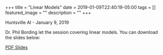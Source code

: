 +++
title =  "Linear Models"
date = 2019-01-09T22:40:19-05:00
tags = []
featured_image = ""
description = ""
+++

Huntsville AI - January 9, 2019

Dr. Phil Bording let the session covering linear models. You can download the slides below:

[PDF Slides](https://github.com/HSV-AI/presentations/blob/master/2019/190109_Week1_Revised.pdf)
